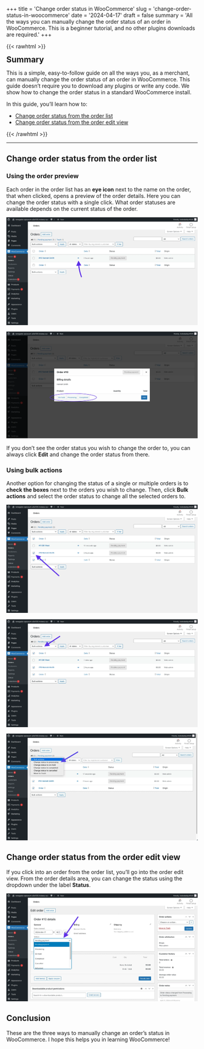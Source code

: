 +++
title = 'Change order status in WooCommerce'
slug = 'change-order-status-in-woocommerce'
date = '2024-04-17'
draft = false
summary = 'All the ways you can manually change the order status of an order in WooCommerce. This is a beginner tutorial, and no other plugins downloads are required.'
+++

{{< rawhtml >}}
<div class="rounded-lg px-8 py-8 bg-[#804D79E3] text-gray-50 text-lg">
	<h2 class="text-gray-50" style="margin-top: 0; margin-bottom: 0.6rem;">Summary</h2>
	<p style="margin-bottom: 0;">This is a simple, easy-to-follow guide on all the ways you, as a merchant, can manually change the order status of an order in WooCommerce. This guide doesn’t require you to download any plugins or write any code. We show how to change the order status in a standard WooCommerce install.</p>
	<p>In this guide, you’ll learn how to:</p>
	<ul class="list-disc ml-8 my-3 leading-7">
		<li><a href="#change-order-status-from-the-order-list" class="text-gray-50">Change order status from the order list</a></li>
		<li><a href="#change-order-status-from-the-order-edit-view" class="text-gray-50">Change order status from the order edit view</a></li>
	</ul>
</div>
{{< /rawhtml >}}

---

## Change order status from the order list

### Using the order preview

Each order in the order list has an **eye icon** next to the name on the order, that when clicked, opens a preview of the order details. Here you can change the order status with a single click. What order statuses are available depends on the current status of the order.

![Screenshot of the WooCommerce order list with an arrow pointing to the eye icon which opens the preview for a given order.](order-list-preview-icon.webp)

![Screenshot of the preview window that opens when the eye icon is clicked in the WooCommerce order list.](order-list-preview-open.webp)

If you don’t see the order status you wish to change the order to, you can always click **Edit** and change the order status from there.

### Using bulk actions

Another option for changing the status of a single or multiple orders is to **check the boxes** next to the orders you wish to change. Then, click **Bulk actions** and select the order status to change all the selected orders to.

![Screenshot of the WooCommerce order list with an arrow pointing to the checkbox for a single order.](order-list-bulk-actions-checkbox.webp)

![Screenshot of the WooCommerce order list with an arrow pointing to the bulk actions dropdown.](order-list-bulk-actions-dropdown.webp)

![Screnshot of the WooCommerce order list with an arrow pointing to an item inside the expanded bulk actions dropdown.](order-list-bulk-actions-dropdown-open.webp)

## Change order status from the order edit view

If you click into an order from the order list, you’ll go into the order edit view. From the order details area, you can change the status using the dropdown under the label **Status**.

![Screenshot of the WooCommerce order edit view with an arrow pointing to where the order status can be changed.](order-edit.webp)

## Conclusion

These are the three ways to manually change an order’s status in WooCommerce. I hope this helps you in learning WooCommerce!
